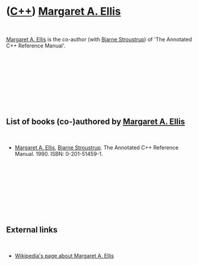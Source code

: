 



 

 

 

 

 

([C++](Cpp.md)) [Margaret A. Ellis](CppMargaretAEllis.md)
===========================================================

 

[Margaret A. Ellis](CppMargaretAEllis.md) is the co-author (with
[Bjarne Stroustrup](CppBjarneStroustrup.md)) of 'The Annotated C++
Reference Manual'.

 

 

 

 

 

List of books (co-)authored by [Margaret A. Ellis](CppMargaretAEllis.md)
-------------------------------------------------------------------------

 

-   [Margaret A. Ellis](CppMargaretAEllis.md), [Bjarne
    Stroustrup](CppBjarneStroustrup.md). The Annotated C++
    Reference Manual. 1990. ISBN: 0-201-51459-1.

 

 

 

 

 

External links
--------------

 

-   [Wikipedia's page about Margaret A.
    Ellis](http://en.wikipedia.org/wiki/Margaret_A._Ellis)

 

 

 

 

 





 



